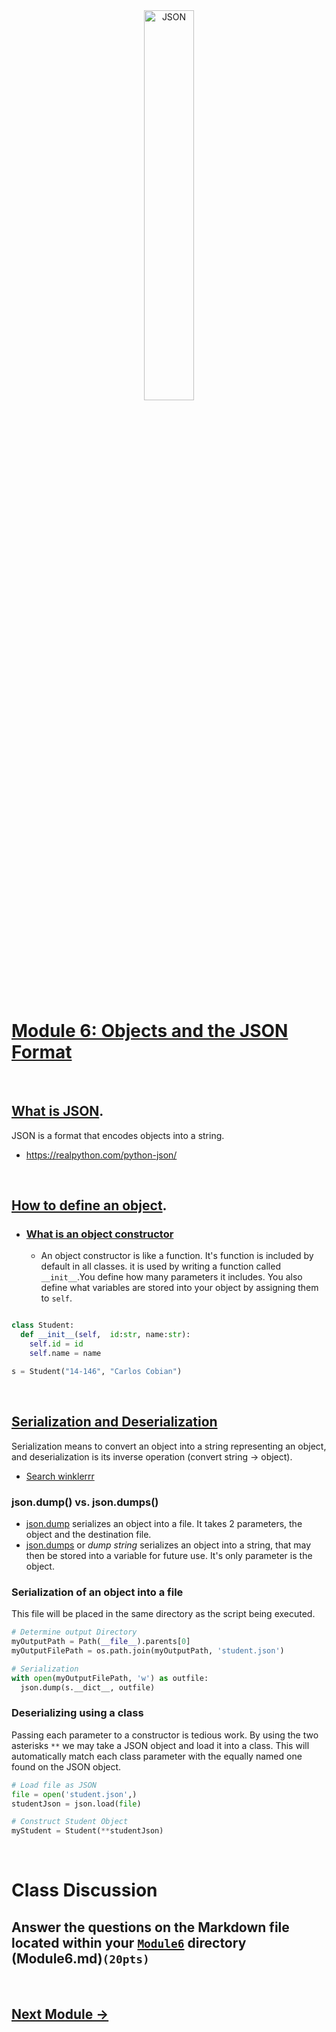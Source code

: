 <div style="text-align:center">
        <img    src="https://www.nylas.com/wp-content/uploads/JSON_Blog_Hero.png"
                title="JSON" 
                width="40%" 
                height="40%" />
</div>
<br>

# [Module 6: Objects and the JSON Format](https://www.geeksforgeeks.org/convert-class-object-to-json-in-python)

<br>

## [What is JSON](https://www.w3schools.com/whatis/whatis_json.asp).
JSON is a format that encodes objects into a string.
* https://realpython.com/python-json/
  
<br>

## [How to define an object](https://www.geeksforgeeks.org/convert-class-object-to-json-in-python/).
* ### [What is an object constructor](https://www.geeksforgeeks.org/constructors-in-python)
  * An object constructor is like a function. It's function is included by default in all classes. it is used by writing a function called `__init__`.You define how many parameters it includes. You also define what variables are stored into your object by assigning them to `self`.

```python

class Student:
  def __init__(self,  id:str, name:str):
    self.id = id
    self.name = name

s = Student("14-146", "Carlos Cobian")

```

<br>

## [Serialization and Deserialization](https://medium.com/swlh/object-serialization-and-deserialization-in-python-5fad3c2970a4)
 Serialization means to convert an object into a string representing an object, and deserialization is its inverse operation (convert string -> object). 
 * [Search winklerrr](https://stackoverflow.com/questions/3316762/what-is-deserialize-and-serialize-in-json)

### json.dump() vs. json.dumps()
* <u>json.dump</u> serializes an object into a file. It takes 2 parameters, the object and the destination file.
* <u>json.dumps</u> or *dump string* serializes an object into a string, that may then be stored into a variable for future use. It's only parameter is the object.

### Serialization of an object into a file
This file will be placed in the same directory as the script being executed.

```python
# Determine output Directory
myOutputPath = Path(__file__).parents[0]
myOutputFilePath = os.path.join(myOutputPath, 'student.json')

# Serialization
with open(myOutputFilePath, 'w') as outfile:
  json.dump(s.__dict__, outfile)
```

### Deserializing using a class
Passing each parameter to a constructor is tedious work. By using the two asterisks `**` we may take a JSON object and load it into a class. This will automatically match each class parameter with the equally named one found on the JSON object. 
```python
# Load file as JSON
file = open('student.json',)
studentJson = json.load(file)

# Construct Student Object
myStudent = Student(**studentJson)
```

<br>

# Class Discussion
## Answer the questions on the Markdown file located within your <u>`Module6`</u> directory (Module6.md)`(20pts)`
<!-- Welcome! These are your questions. -->
<!-- Answer using full sentences to receive all points. -->
<!-- 

What does JSON Stand for?

 - Answer: JSON stands or Java Script Object Notation

Why are JSON formats important?

 - Answer: Json formats are important becuase they are an organized and easy way of viewings all the variables. They also help you transfer data from a server very easily.

Create an example of a JSON object with at least 4 values. It may represent anything but it must be original.

 - Answer:"Food": "Sushi",
        "Base": "White Rice",
        "Ingridient1": "Salmon",
        "Ingridient2": "Avocado",
        "ROrdered": 8.0

What is the difference between serialization and deserialization?

 - Answer: The difference between serialization and deserialization is that serialization means to convert an object into a string representing an object, and deserialization is its inverse operation (convert string -> object). 

Research data persistance. What did you find?

 - Answer: Persistent data in the field of data processing denotes information that is infrequently accessed and not likely to be modified. It is data survives after the process with which it was created has ended.

Type down any class notes below this sentence:



Lackluster responses may result in point deductions.
-->

<br>

## [Next Module ->](/../../tree/main/Modules/Module7/Module7.md)
